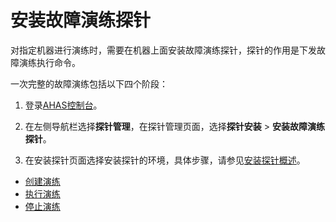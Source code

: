 # 安装故障演练探针

对指定机器进行演练时，需要在机器上面安装故障演练探针，探针的作用是下发故障演练执行命令。

一次完整的故障演练包括以下四个阶段：



1.  登录[AHAS控制台](https://ahas.console.aliyun.com)。

2.  在左侧导航栏选择**探针管理**，在探针管理页面，选择**探针安装** \> **安装故障演练探针**。

3.  在安装探针页面选择安装探针的环境，具体步骤，请参见[安装探针概述](/cn.zh-CN/故障演练/安装探针/安装探针概述.md)。


-   [创建演练](/cn.zh-CN/故障演练/开始演练/创建演练.md)
-   [执行演练](/cn.zh-CN/故障演练/开始演练/执行演练.md)
-   [停止演练](/cn.zh-CN/故障演练/开始演练/停止演练.md)

